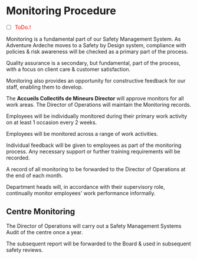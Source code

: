 # Monitoring Procedure

- [ ] <span style="color:red">ToDo.!</span>
  
Monitoring is a fundamental part of our Safety Management System. As Adventure Ardeche moves to a Safety by Design system, compliance with policies & risk awareness will be checked as a primary part of the process.

Quality assurance is a secondary, but fundamental, part of the process, with a focus on client care & customer satisfaction.

Monitoring also provides an opportunity for constructive feedback for our staff, enabling them to develop.

The **Accueils Collectifs de Mineurs Director** will approve monitors for all work areas. The Director of Operations will maintain the Monitoring records. 

Employees will be individually monitored during their primary work activity on at least 1 occasion every 2 weeks. 

Employees will be monitored across a range of work activities.

Individual feedback will be given to employees as part of the monitoring process.  Any necessary support or further training requirements will be recorded.

A record of all monitoring to be forwarded to the Director of Operations at the end of each month.  

Department heads will, in accordance with their supervisory role, continually monitor employees' work performance informally.

## Centre Monitoring
The Director of Operations will carry out a Safety Management Systems Audit of the centre once a year.

The subsequent report will be forwarded to the Board & used in subsequent safety reviews.
